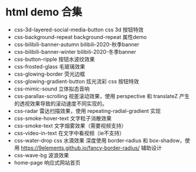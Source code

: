 # html demo 合集

* css-3d-layered-social-media-button css 3d 按钮特效
* css-background-repeat background-repeat 属性demo 
* css-bilibili-banner-autumn bilibili-2020-秋季banner 
* css-bilibili-banner-winter bilibili-2020-冬季banner 
* css-button-ripple 按钮水波纹效果
* css-frosted-glass 毛玻璃效果
* css-glowing-border 荧光边框
* css-glowing-gradient-button 炫光流彩 css 按钮特效
* css-mimic-sound 立体拟态音响
* css-parallax-scrolling 视差滚动效果，使用 perspective 和 translateZ 产生的透视效果导致的滚动速度不同实现的。 
* css-radar 雷达扫描效果，使用 repeating-radial-gradient 实现
* css-smoke-hover-text 文字粒子消散效果 
* css-smoke-text 文字烟雾效果（需要视频支持）
* css-video-in-text 在文字中看视频（ie不支持）
* css-water-drop css 水滴效果 深度使用 border-radius 和 box-shadow，使用 https://9elements.github.io/fancy-border-radius/ 辅助设计
* css-wave-bg 波浪效果
* home-page 响应式网站首页